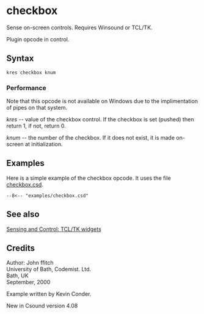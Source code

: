 <!--
id:checkbox
category:Instrument Control:Sensing and Control
-->
# checkbox
Sense on-screen controls. Requires Winsound or TCL/TK.

Plugin opcode in control.

## Syntax
``` csound-orc
kres checkbox knum
```

### Performance

Note that this opcode is not available on Windows due to the implimentation of pipes on that system.

_kres_ -- value of the checkbox control. If the checkbox is set (pushed) then return 1, if not, return 0.

_knum_ -- the number of the checkbox. If it does not exist, it is made on-screen at initialization.

## Examples

Here is a simple example of the checkbox opcode. It uses the file [checkbox.csd](../../examples/checkbox.csd).

``` csound-csd title="Simple example of the checkbox opcode." linenums="1"
--8<-- "examples/checkbox.csd"
```

## See also

[Sensing and Control: TCL/TK widgets](../../control/sensing)

## Credits

Author: John ffitch<br>
University of Bath, Codemist. Ltd.<br>
Bath, UK<br>
September, 2000<br>

Example written by Kevin Conder.

New in Csound version 4.08
